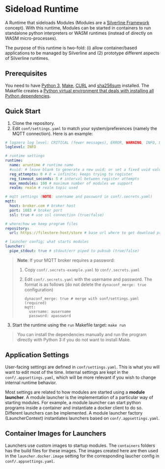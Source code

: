 # Sideload Runtime

A Runtime that sideloads Modules (Modules are a [Silverline Framework](https://github.com/SilverLineFramework) concept). With this runtime, Modules can be started in containers to run standalone python interpreters or WASM runtimes (instead of directly on WASM micro-processes).

The purpose of this runtime is two-fold: (i) allow container/based applications to be managed by Silverline and (2) prototype different aspects of Silverline runtimes.

## Prerequisites

You need to have [Python 3](https://command-not-found.com/python3), [Make](https://command-not-found.com/make), [CURL](https://command-not-found.com/curl) and [sha256sum](https://command-not-found.com/sha256sum) installed. The Makefile creates a [Python virtual environment that deals with installing all Python dependencies](https://github.com/sio/Makefile.venv).

## Quick Start

1. Clone the repository.
2. Edit `conf/settings.yaml` to match your system/preferences (namely the MQTT connection). Here is an example:
```yaml
# logzero log level: CRITICAL (fewer messages), ERROR, WARNING, INFO, DEBUG (more messages)
loglevel: INFO 

# runtime settings
runtime:
  name: aruntime # runtime name
  #uuid: # leave blank to generate a new uuid; or set a fixed uuid value
  reg_attempts: 0 # 0 = infinite; keeps trying to register
  reg_timeout_seconds: 5 # interval between register attempts
  max_nmodules: 100 # maximum number of modules we support
  realm: realm # realm topic used

# mqtt settings (NOTE: username and password in conf/.secrets.yaml)
mqtt:
  host: broker.com # broker host
  port: 1883 # broker port
  ssl: true # use ssl connection (true/false)

# where/how we keep program files
repository:
  url: https://filestore-host/store # base url where to get download program files

# launcher config; what starts modules 
launcher:
  pipe_stdout: true # stdout/err piped to pubsub (true/false)
```

> **Note**: If your MQTT broker requires a password:
>
> 1. Copy `conf/.secrets-example.yaml` to `conf/.secrets.yaml`
>
> 2. Edit `conf/.secrets.yaml` with the username and password. The format is as follows (do not delete the `dynaconf_merge: true` configuration)
>
>    ```
>    dynaconf_merge: true # merge with sonf/settings.yaml (required)
>    mqtt:
>      username: ausername
>      password: apassword
>    ```

3. Start the runtime using the `run` Makefile target:
`make run`

> You can install the dependencies manually and run the program directly with Python 3 if you do not want to install Make.
 
## Application Settings

User-facing settings are defined in `conf/settings.yaml`. This is what you will want to edit most of the time. Internal settings are kept in the `conf/.appsettings.yaml`, which will be more relevant if you wish to change internal runtime behavior. 

Most settings are related to how modules are started using a **module launcher**. A module launcher is the implementation of a particular way of starting modules. For example, a module launcher can start python programs inside a container and instantiate
a docker client to do so. Different launchers can be implemented. A module launcher factory (LauncherContext) instantiates launchers based on `conf/.appsettings.yaml`.

## Container Images for Launchers

Launchers use custom images to startup modules. The `containers` folders has the build files for these images. The images created here are then used in the `launcher.docker.image` setting for the corresponding laucher config in `conf/.appsettings.yaml`.
